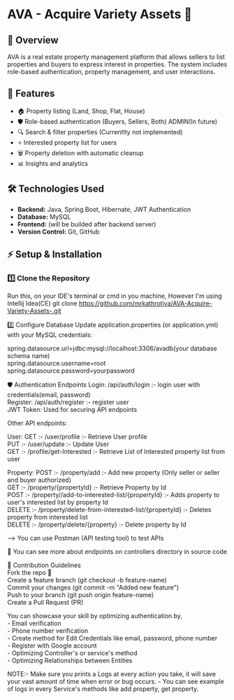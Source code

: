 # AVA - Acquire Variety Assets 🏡

## 📌 Overview
AVA is a real estate property management platform that allows sellers to list properties and buyers to express interest in properties. The system includes role-based authentication, property management, and user interactions.

## 🚀 Features
- 🏠 Property listing (Land, Shop, Flat, House) 
- 🛡️ Role-based authentication (Buyers, Sellers, Both) ADMIN(In future)
- 🔍 Search & filter properties (Currentlty not implemented)
- ⭐ Interested property list for users
- 🗑️ Property deletion with automatic cleanup
- 📊 Insights and analytics

## 🛠️ Technologies Used
- **Backend:** Java, Spring Boot, Hibernate, JWT Authentication
- **Database:** MySQL
- **Frontend:** (will be builded after backend server)
- **Version Control:** Git, GitHub

## ⚡ Setup & Installation

### 1️⃣ Clone the Repository
Run this, on your IDE's terminal or cmd in you machine, However I'm using Intellij Idea(CE)
git clone https://github.com/mrkathrotiya/AVA-Acquire-Variety-Assets-.git

2️⃣ Configure Database
Update application.properties (or application.yml) with your MySQL credentials: <br />

spring.datasource.url=jdbc:mysql://localhost:3306/avadb(your database schema name) <br />
spring.datasource.username=root <br />
spring.datasource.password=yourpassword <br />

🛡️ Authentication Endpoints
Login: /api/auth/login             :- login user with credentials(email, password) <br />
Register: /api/auth/register       :- register user <br />
JWT Token: Used for securing API endpoints <br />

Other API endpoints:

User: 
GET :- /user/profile               :- Retrieve User profile <br />
PUT :- /user/update                :- Update User <br />
GET :- /profile/get-Interested     :- Retrieve List of Interested property list from user <br />

Property:
POST :- /property/add                                                  :- Add new property (Only seller or seller and buyer authorized) <br />
GET :- /property/{propertyId}                                          :- Retrieve Property by Id <br />
POST :- /property//add-to-interested-list/{propertyId}                 :- Adds property to user's interested list by property Id <br />
DELETE :- /property/delete-from-interested-list/{propertyId}           :- Deletes property from interested list <br />
DELETE :- /property/delete/{property}                                  :- Delete property by Id <br />

--> You can use Postman (API testing tool) to test APIs <br />

📌 You can see more about endpoints on controllers directory in source code <br />

🤝 Contribution Guidelines <br />
Fork the repo 🍴 <br />
Create a feature branch (git checkout -b feature-name) <br />
Commit your changes (git commit -m "Added new feature") <br />
Push to your branch (git push origin feature-name) <br />
Create a Pull Request (PR) <br />

You can showcase your skill by optimizing authentication by, <br />
          - Email verification <br />
          - Phone number verification <br />
          - Create method for Edit Credentials like email, password, phone number <br />
          - Register with Google account <br />
          - Optimizing Controller's or service's method <br />
          - Optimizing Relationships between Entities <br />

NOTE:- Make sure you prints a Logs at every action you take, it will save your vast amount of time when error or bug occurs.
      - You can see example of logs in every Service's methods like add property, get property.
